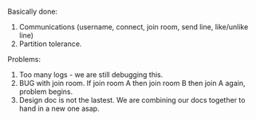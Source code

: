 Basically done:
1. Communications (username, connect, join room, send line, like/unlike line)
2. Partition tolerance.

Problems:
1. Too many logs - we are still debugging this.
2. BUG with join room. If join room A then join room B then join A again, problem begins.
3. Design doc is not the lastest. We are combining our docs together to hand in a new one asap.

